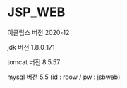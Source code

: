 # JSP_WEB

이클립스 버전 2020-12

jdk 버전 1.8.0_171

tomcat 버전 8.5.57

mysql 버전 5.5 (id : roow / pw : jsbweb)
